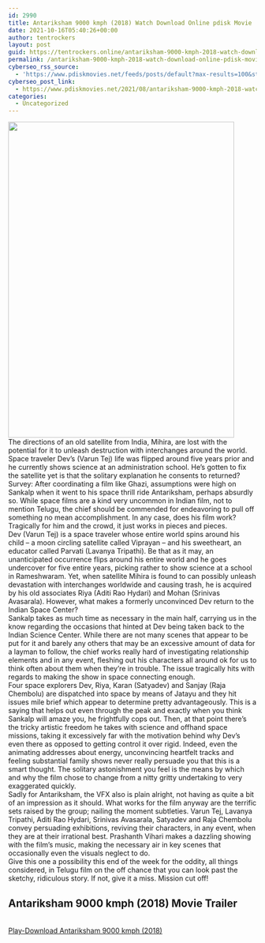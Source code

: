 ```yaml
---
id: 2990
title: Antariksham 9000 kmph (2018) Watch Download Online pdisk Movie
date: 2021-10-16T05:40:26+00:00
author: tentrockers
layout: post
guid: https://tentrockers.online/antariksham-9000-kmph-2018-watch-download-online-pdisk-movie/
permalink: /antariksham-9000-kmph-2018-watch-download-online-pdisk-movie/
cyberseo_rss_source:
  - 'https://www.pdiskmovies.net/feeds/posts/default?max-results=100&start-index=801'
cyberseo_post_link:
  - https://www.pdiskmovies.net/2021/08/antariksham-9000-kmph-2018-watch.html
categories:
  - Uncategorized
---
```

<div class="separator">
  <a href="https://1.bp.blogspot.com/-97lxLwxxbQs/YSfci8Hdt0I/AAAAAAAAAaI/Bvt7jxJdERI81OloJnZdkL04azZxabj7ACLcBGAsYHQ/s1200/Antariksham%2B9000%2Bkmph%2B%25282018%2529%2BWatch%2BDownload%2BOnline%2Bpdisk%2BMovie.jpg" imageanchor="1"><img loading="lazy" border="0" data-original-height="1200" data-original-width="857" height="640" src="https://1.bp.blogspot.com/-97lxLwxxbQs/YSfci8Hdt0I/AAAAAAAAAaI/Bvt7jxJdERI81OloJnZdkL04azZxabj7ACLcBGAsYHQ/w458-h640/Antariksham%2B9000%2Bkmph%2B%25282018%2529%2BWatch%2BDownload%2BOnline%2Bpdisk%2BMovie.jpg" width="458" /></a>
</div>



<div>
  <div>
    <span>The directions of an old satellite from India, Mihira, are lost with the potential for it to unleash destruction with interchanges around the world. Space traveler Dev&#8217;s (Varun Tej) life was flipped around five years prior and he currently shows science at an administration school. He&#8217;s gotten to fix the satellite yet is that the solitary explanation he consents to returned?&nbsp;</span>
  </div>
  
  <div>
    <span>Survey: After coordinating a film like Ghazi, assumptions were high on Sankalp when it went to his space thrill ride Antariksham, perhaps absurdly so. While space films are a kind very uncommon in Indian film, not to mention Telugu, the chief should be commended for endeavoring to pull off something no mean accomplishment. In any case, does his film work? Tragically for him and the crowd, it just works in pieces and pieces.&nbsp;</span>
  </div>
  
  <div>
    <span>Dev (Varun Tej) is a space traveler whose entire world spins around his child – a moon circling satellite called Viprayan – and his sweetheart, an educator called Parvati (Lavanya Tripathi). Be that as it may, an unanticipated occurrence flips around his entire world and he goes undercover for five entire years, picking rather to show science at a school in Rameshwaram. Yet, when satellite Mihira is found to can possibly unleash devastation with interchanges worldwide and causing trash, he is acquired by his old associates Riya (Aditi Rao Hydari) and Mohan (Srinivas Avasarala). However, what makes a formerly unconvinced Dev return to the Indian Space Center?&nbsp;</span>
  </div>
  
  <div>
    <span>Sankalp takes as much time as necessary in the main half, carrying us in the know regarding the occasions that hinted at Dev being taken back to the Indian Science Center. While there are not many scenes that appear to be put for it and barely any others that may be an excessive amount of data for a layman to follow, the chief works really hard of investigating relationship elements and in any event, fleshing out his characters all around ok for us to think often about them when they&#8217;re in trouble. The issue tragically hits with regards to making the show in space connecting enough.&nbsp;</span>
  </div>
  
  <div>
    <span>Four space explorers Dev, Riya, Karan (Satyadev) and Sanjay (Raja Chembolu) are dispatched into space by means of Jatayu and they hit issues mile brief which appear to determine pretty advantageously. This is a saying that helps out even through the peak and exactly when you think Sankalp will amaze you, he frightfully cops out. Then, at that point there&#8217;s the tricky artistic freedom he takes with science and offhand space missions, taking it excessively far with the motivation behind why Dev&#8217;s even there as opposed to getting control it over rigid. Indeed, even the animating addresses about energy, unconvincing heartfelt tracks and feeling substantial family shows never really persuade you that this is a smart thought. The solitary astonishment you feel is the means by which and why the film chose to change from a nitty gritty undertaking to very exaggerated quickly.&nbsp;</span>
  </div>
  
  <div>
    <span>Sadly for Antariksham, the VFX also is plain alright, not having as quite a bit of an impression as it should. What works for the film anyway are the terrific sets raised by the group; nailing the moment subtleties. Varun Tej, Lavanya Tripathi, Aditi Rao Hydari, Srinivas Avasarala, Satyadev and Raja Chembolu convey persuading exhibitions, reviving their characters, in any event, when they are at their irrational best. Prashanth Vihari makes a dazzling showing with the film&#8217;s music, making the necessary air in key scenes that occasionally even the visuals neglect to do.&nbsp;</span>
  </div>
  
  <div>
    <span>Give this one a possibility this end of the week for the oddity, all things considered, in Telugu film on the off chance that you can look past the sketchy, ridiculous story. If not, give it a miss. Mission cut off!</span>
  </div>
</div>

<div>
  <h2>
    <span>Antariksham 9000 kmph (2018) Movie Trailer</span>
  </h2>
</div>

  
<a href="https://kofilink.com/1/bnYyaXhwMDAzZDY5?dn=1" onclick="window.open('https://kofilink.com/1/bnYyaXhwMDAzZDY5?dn=1','popup','width=600,height=600'); return false;" target="popup" rel="noopener"><br /> Play-Download Antariksham 9000 kmph (2018)<br /> </a>